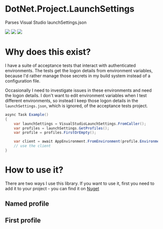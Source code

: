 # DotNet.Project.LaunchSettings
Parses Visual Studio launchSettings.json

![](https://img.shields.io/azure-devops/build/andygjp0828/DotNet.Project.LaunchSettings/1.svg?style=flat)
![](https://img.shields.io/azure-devops/tests/andygjp0828/DotNet.Project.LaunchSettings/1.svg?style=flat)
![](https://img.shields.io/nuget/v/DotNet.Project.LaunchSettings.svg?style=plastic)

# Why does this exist?

I have a suite of acceptance tests that interact with authenticated environments. 
The tests get the logon details from environment variables, because
I'd rather manage those secrets in my build system instead of a configuration file.

Occasionally I need to investigate issues in these environments and need the logon
details. I don't want to edit environment variables when I test different environments, 
so instead I keep those logon details in the `launchSettings.json`, which is ignored, 
of the acceptance tests project. 

```c#
async Task Example()
{
    var launchSettings = VisualStudioLaunchSettings.FromCaller();
    var profiles = launchSettings.GetProfiles();
    var profile = profiles.FirstOrEmpty();

    var client = await AppEnvironment.FromEnvironment(profile.EnvironmentVariables).CreateClient();
    // use the client
}
```

# How to use it?

There are two ways I use this library. If you want to use it, first you need to add it to your
project - you can find it on [Nuget](https://www.nuget.org/packages/DotNet.Project.LaunchSettings/)

## Named profile

## First profile